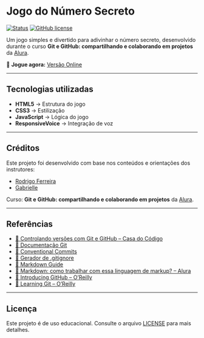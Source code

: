 # Jogo do Número Secreto

[![Status](https://img.shields.io/badge/status-concluído-brightgreen)](https://github.com/SEU-USUARIO/jogo-numero-secreto)
[![GitHub license](https://img.shields.io/github/license/SEU-USUARIO/jogo-numero-secreto)](https://github.com/lidimoura/Jogo-do-numero-secreto/blob/main/LICENSE)

Um jogo simples e divertido para adivinhar o número secreto, desenvolvido durante o curso **Git e GitHub: compartilhando e colaborando em projetos** da [Alura](https://www.alura.com.br/).

🔗 **Jogue agora:** [Versão Online](https://jogo-kappa-rust.vercel.app/)

---

## Tecnologias utilizadas
- **HTML5** → Estrutura do jogo  
- **CSS3** → Estilização  
- **JavaScript** → Lógica do jogo  
- **ResponsiveVoice** → Integração de voz  

---

## Créditos

Este projeto foi desenvolvido com base nos conteúdos e orientações dos instrutores:  
- [Rodrigo Ferreira](https://www.alura.com.br)  
- [Gabrielle](https://www.alura.com.br)  

Curso: **Git e GitHub: compartilhando e colaborando em projetos** da [Alura](https://www.alura.com.br/).  

---

## Referências

- [📘 Controlando versões com Git e GitHub – Casa do Código](https://www.casadocodigo.com.br/pages/sumario-git-github)  
- [📘 Documentação Git](https://git-scm.com/book/pt-br/v2/Come%C3%A7ando-O-B%C3%A1sico-do-Git)  
- [📘 Conventional Commits](https://www.conventionalcommits.org/pt-br/v1.0.0-beta.4/)  
- [🔧 Gerador de .gitignore](https://www.toptal.com/developers/gitignore/)  
- [📘 Markdown Guide](https://www.markdownguide.org/)  
- [📘 Markdown: como trabalhar com essa linguagem de markup? – Alura](https://www.alura.com.br/artigos/como-trabalhar-com-markdown)  
- [📘 Introducing GitHub – O’Reilly](https://www.oreilly.com/library/view/introducing-github/9781491949801/)  
- [📘 Learning Git – O’Reilly](https://www.oreilly.com/library/view/learning-git/9781098133900/?_gl=1*1k0j59z*_ga*MTc2ODczMTk1MS4xNjk4NDI5NjAw*_ga_092EL089CH*MTcwMTcxODU5OC4yLjEuMTcwMTcxODc3NS41My4wLjA)  

---

## Licença
Este projeto é de uso educacional. Consulte o arquivo [LICENSE](LICENSE) para mais detalhes.
